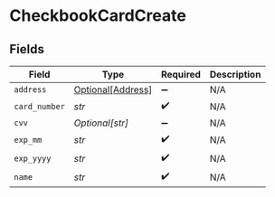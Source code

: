# CheckbookCardCreate


## Fields

| Field                                               | Type                                                | Required                                            | Description                                         |
| --------------------------------------------------- | --------------------------------------------------- | --------------------------------------------------- | --------------------------------------------------- |
| `address`                                           | [Optional[Address]](../../models/shared/address.md) | :heavy_minus_sign:                                  | N/A                                                 |
| `card_number`                                       | *str*                                               | :heavy_check_mark:                                  | N/A                                                 |
| `cvv`                                               | *Optional[str]*                                     | :heavy_minus_sign:                                  | N/A                                                 |
| `exp_mm`                                            | *str*                                               | :heavy_check_mark:                                  | N/A                                                 |
| `exp_yyyy`                                          | *str*                                               | :heavy_check_mark:                                  | N/A                                                 |
| `name`                                              | *str*                                               | :heavy_check_mark:                                  | N/A                                                 |